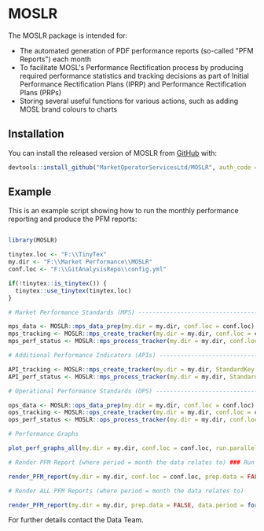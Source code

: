 
# MOSLR

<!-- badges: start -->
<!-- badges: end -->

The MOSLR package is intended for: 

* The automated generation of PDF performance reports (so-called "PFM Reports") each month 
* To facilitate MOSL's Performance Rectification process by producing required performance statistics and tracking decisions as part of Initial Performance Rectification Plans (IPRP) and Performance Rectification Plans (PRPs)
* Storing several useful functions for various actions, such as adding MOSL brand colours to charts

## Installation

You can install the released version of MOSLR from [GitHub](https://github.com) with:

``` r
devtools::install_github("MarketOperatorServicesLtd/MOSLR", auth_code = "GITHUB_PAT")
```

## Example

This is an example script showing how to run the monthly performance reporting and produce the PFM reports:

``` r

library(MOSLR)

tinytex.loc <- "F:\\TinyTex"
my.dir <- "F:\\Market Performance\\MOSLR"
conf.loc <- "F:\\GitAnalysisRepo\\config.yml"

if(!tinytex::is_tinytex()) {
  tinytex::use_tinytex(tinytex.loc)
}

# Market Performance Standards (MPS) ---------------------------------------------------------------------

mps_data <- MOSLR::mps_data_prep(my.dir = my.dir, conf.loc = conf.loc)
mps_tracking <- MOSLR::mps_create_tracker(my.dir = my.dir, conf.loc = conf.loc) 
mps_perf_status <- MOSLR::mps_process_tracker(my.dir = my.dir, conf.loc = conf.loc)

# Additional Performance Indicators (APIs) ---------------------------------------------------------------------

API_tracking <- MOSLR::mps_create_tracker(my.dir = my.dir, StandardKey = "API", conf.loc = conf.loc) 
API_perf_status <- MOSLR::mps_process_tracker(my.dir = my.dir, StandardKey = "API", conf.loc = conf.loc)

# Operational Performance Standards (OPS) ---------------------------------------------------------------------

ops_data <- MOSLR::ops_data_prep(my.dir = my.dir, conf.loc = conf.loc)
ops_tracking <- MOSLR::ops_create_tracker(my.dir = my.dir, conf.loc = conf.loc)
ops_perf_status <- MOSLR::ops_process_tracker(my.dir = my.dir, conf.loc = conf.loc)

# Performance Graphs

plot_perf_graphs_all(my.dir = my.dir, conf.loc = conf.loc, run.parallel = FALSE, mps.graphs = FALSE, ops.graphs = FALSE, iprp.graphs = FALSE)

# Render PFM Report (where period = month the data relates to) ### Run for one Trading Party Only

render_PFM_report(my.dir = my.dir, conf.loc = conf.loc, prep.data = FALSE, data.period = format(Sys.Date(), "%Y-%m-01"), tp.list = c("THAMES-W", "CASTLE-R"))

# Render ALL PFM Reports (where period = month the data relates to)

render_PFM_report(my.dir = my.dir, prep.data = FALSE, data.period = format(Sys.Date(), "%Y-%m-01"))

```

For further details contact the Data Team. 
